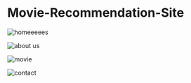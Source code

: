 # Movie-Recommendation-Site

![homeeeees](https://user-images.githubusercontent.com/60578475/141072235-d2833f2c-4adb-437e-8fb4-bde625a97aaa.PNG)

![about us](https://user-images.githubusercontent.com/60578475/137583797-a814e5aa-b4b9-4c21-9da8-e2450bf54046.PNG)

![movie](https://user-images.githubusercontent.com/60578475/137583531-0455d3ce-4974-47f8-8d14-fc8a8ef72791.PNG)

![contact](https://user-images.githubusercontent.com/60578475/137583737-53d09b80-b036-4df9-8ae7-a839523fb4fb.PNG)
